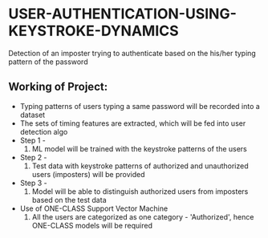 # USER-AUTHENTICATION-USING-KEYSTROKE-DYNAMICS
Detection of an imposter trying to authenticate based on the his/her typing pattern of the password
## Working of Project:
* Typing patterns of users typing a same password will be recorded into a dataset
* The sets of timing features are extracted, which will be fed into user detection algo
* Step 1 -
    1. ML model will be trained with the keystroke patterns of the users
* Step 2 - 
    1. Test data with keystroke patterns of authorized and unauthorized users (imposters) will be provided
* Step 3 - 
    1. Model will be able to distinguish authorized users from imposters based on the test data
* Use of ONE-CLASS Support Vector Machine
    1. All the users are categorized as one category - 'Authorized', hence ONE-CLASS models will be required
